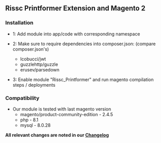 ## Rissc Printformer Extension and Magento 2

### Installation

- 1: Add module into app/code with corresponding namespace

- 2: Make sure to require dependencies into composer.json: (compare composer.json's)
  - lcobucci/jwt
  - guzzlehttp/guzzle
  - erusev/parsedown

- 3: Enable module "Rissc_Printformer" and run magento compilation steps / deployments

### Compatibility

- Our module is tested with last magento version 
  - magento/product-community-edition - 2.4.5
  - php - 8.1
  - mysql - 8.0.28

**All relevant changes are noted in our [Changelog](CHANGELOG.md)** 